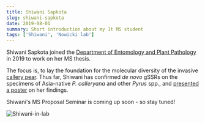 ```yaml
---
title: Shiwani Sapkota
slug: shiwani-sapkota
date: 2019-08-01
summary: Short introduction about my 1t MS student
tags: ['Shiwani', 'Nowicki lab']
---
```


Shiwani Sapkota joined the [Department of Entomology and Plant Pathology](https://epp.tennessee.edu) in 2019 to work on her MS thesis. 

The focus is, to lay the foundation for the molecular diversity of the invasive [callery pear](/projects/asian-callery-pear/). Thus far, Shiwani has confirmed *de&nbsp;novo* gSSRs on the specimens of Asia-native *P.&nbsp;calleryana* and other *Pyrus* spp., and [presented a poster](/news/invasive-species-forum/) on her findings.

Shiwani's MS Proposal Seminar is coming up soon - so stay tuned!

![Shiwani-in-lab](static\pics\nowicki17.jpg)